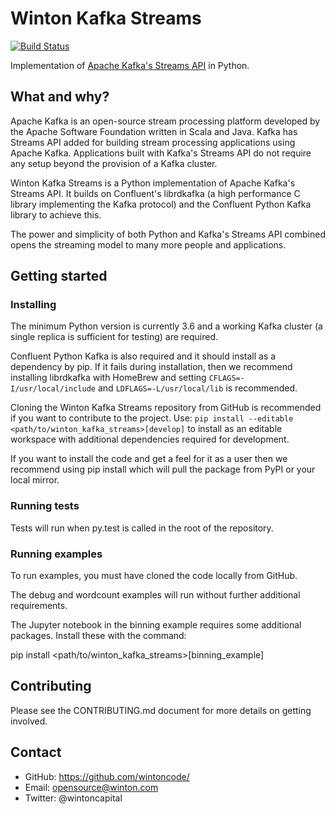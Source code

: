 # Winton Kafka Streams

[![Build Status](https://travis-ci.org/winton-code/winton-kafka-streams.svg?branch=master)](https://travis-ci.org/winton-code/winton-kafka-streams)

Implementation of [Apache Kafka's Streams API](https://kafka.apache.org/documentation/streams/) in Python.

## What and why?
Apache Kafka is an open-source stream processing platform developed
by the Apache Software Foundation written in Scala and Java. Kafka
has Streams API added for building stream processing applications
using Apache Kafka. Applications built with Kafka's Streams API do not require any
setup beyond the provision of a Kafka cluster.

Winton Kafka Streams is a Python implementation of Apache Kafka's
Streams API. It builds on Confluent's librdkafka (a high
performance C library implementing the Kafka protocol) and the
Confluent Python Kafka library to achieve this.

The power and simplicity of both Python and Kafka's Streams API combined
opens the streaming model to many more people and applications.

## Getting started

### Installing
The minimum Python version is currently 3.6 and a working Kafka
cluster (a single replica is sufficient for testing) are required.

Confluent Python Kafka is also required and it should install
as a dependency by pip. If it fails during installation,
then we recommend installing librdkafka with HomeBrew and setting
`CFLAGS=-I/usr/local/include` and `LDFLAGS=-L/usr/local/lib` is
recommended.

Cloning the Winton Kafka Streams repository from GitHub is
recommended if you want to contribute to the project. Use:
`pip install --editable <path/to/winton_kafka_streams>[develop]`
to install as an editable workspace with additional dependencies
required for development.

If you want to install the code and get a feel for it as a user then
we recommend using pip install which will pull the package from PyPI
or your local mirror.

### Running tests
Tests will run when py.test is called in the root of the repository.

### Running examples
To run examples, you must have cloned the code locally from GitHub.

The debug and wordcount examples will run without further additional
requirements.

The Jupyter notebook in the binning example requires some additional
packages. Install these with the command:

pip install <path/to/winton_kafka_streams>[binning_example]

## Contributing
Please see the CONTRIBUTING.md document for more details on getting involved.

## Contact
 - GitHub: https://github.com/wintoncode/
 - Email: opensource@winton.com
 - Twitter: @wintoncapital
